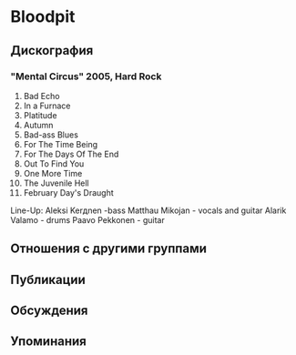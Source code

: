 # Bloodpit



## Дискография

### "Mental Circus" 2005, Hard Rock

1. Bad Echo 
2. In a Furnace 
3. Platitude 
4. Autumn 
5. Bad-ass Blues 
6. For The Time Being 
7. For The Days Of The End 
8. Out To Find You 
9. One More Time 
10. The Juvenile Hell 
11. February Day's Draught 

Line-Up: 
Aleksi Kerдnen -bass 
Matthau Mikojan - vocals and guitar 
Alarik Valamo - drums 
Paavo Pekkonen - guitar


## Отношения с другими группами


## Публикации


## Обсуждения


## Упоминания

